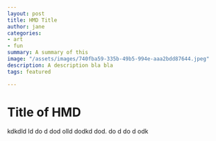 ```yaml
---
layout: post
title: HMD Title
author: jane
categories:
- art
- fun
summary: A summary of this
image: "/assets/images/740fba59-335b-49b5-994e-aaa2bdd87644.jpeg"
description: A description bla bla
tags: featured

---
```

# Title of HMD
kdkdld ld do d dod olld dodkd dod. do d
do d odk
